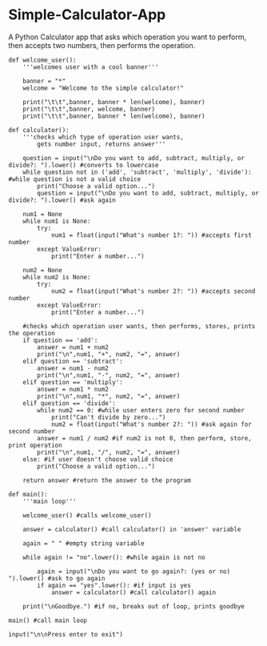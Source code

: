 # Simple-Calculator-App
A Python Calculator app that asks which operation you want to perform, then accepts two numbers, then performs the operation.

    def welcome_user():
        '''welcomes user with a cool banner'''

        banner = "*"
        welcome = "Welcome to the simple calculator!"

        print("\t\t",banner, banner * len(welcome), banner)
        print("\t\t",banner, welcome, banner)
        print("\t\t",banner, banner * len(welcome), banner)

    def calculator():
        '''checks which type of operation user wants,
            gets number input, returns answer'''

        question = input("\nDo you want to add, subtract, multiply, or divide?: ").lower() #converts to lowercase
        while question not in ('add', 'subtract', 'multiply', 'divide'): #while question is not a valid choice
            print("Choose a valid option...")
            question = input("\nDo you want to add, subtract, multiply, or divide?: ").lower() #ask again

        num1 = None
        while num1 is None:
            try:
                num1 = float(input("What's number 1?: ")) #accepts first number
            except ValueError:
                print("Enter a number...")

        num2 = None
        while num2 is None:
            try:
                num2 = float(input("What's number 2?: ")) #accepts second number
            except ValueError:
                print("Enter a number...")

        #checks which operation user wants, then performs, stores, prints the operation
        if question == 'add':
            answer = num1 + num2
            print("\n",num1, "+", num2, "=", answer)
        elif question == 'subtract':
            answer = num1 - num2
            print("\n",num1, "-", num2, "=", answer)
        elif question == 'multiply':
            answer = num1 * num2
            print("\n",num1, "*", num2, "=", answer)
        elif question == 'divide':
            while num2 == 0: #while user enters zero for second number
                print("Can't divide by zero...")
                num2 = float(input("What's number 2?: ")) #ask again for second number
            answer = num1 / num2 #if num2 is not 0, then perform, store, print operation
            print("\n",num1, "/", num2, "=", answer)
        else: #if user doesn't choose valid choice
            print("Choose a valid option...")

        return answer #return the answer to the program
    
    def main():
        '''main loop'''

        welcome_user() #calls welcome_user()

        answer = calculator() #call calculator() in 'answer' variable

        again = " " #empty string variable

        while again != "no".lower(): #while again is not no

            again = input("\nDo you want to go again?: (yes or no) ").lower() #ask to go again
            if again == "yes".lower(): #if input is yes
                answer = calculator() #call calculator() again

        print("\nGoodbye.") #if no, breaks out of loop, prints goodbye

    main() #call main loop

    input("\n\nPress enter to exit")






    
    

